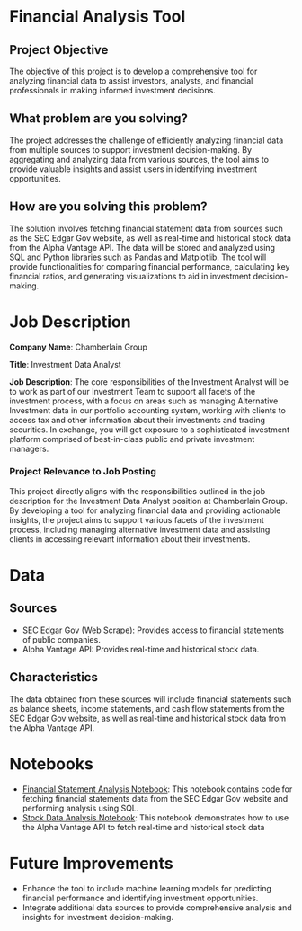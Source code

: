 # Financial Analysis Tool

## Project Objective

The objective of this project is to develop a comprehensive tool for analyzing financial data to assist investors, analysts, and financial professionals in making informed investment decisions.

## What problem are you solving?

The project addresses the challenge of efficiently analyzing financial data from multiple sources to support investment decision-making. By aggregating and analyzing data from various sources, the tool aims to provide valuable insights and assist users in identifying investment opportunities.

## How are you solving this problem?

The solution involves fetching financial statement data from sources such as the SEC Edgar Gov website, as well as real-time and historical stock data from the Alpha Vantage API. The data will be stored and analyzed using SQL and Python libraries such as Pandas and Matplotlib. The tool will provide functionalities for comparing financial performance, calculating key financial ratios, and generating visualizations to aid in investment decision-making.

# Job Description

**Company Name**: Chamberlain Group

**Title**: Investment Data Analyst

**Job Description**: The core responsibilities of the Investment Analyst will be to work as part of our Investment Team to support all facets of the investment process, with a focus on areas such as managing Alternative Investment data in our portfolio accounting system, working with clients to access tax and other information about their investments and trading securities. In exchange, you will get exposure to a sophisticated investment platform comprised of best-in-class public and private investment managers.

### Project Relevance to Job Posting

This project directly aligns with the responsibilities outlined in the job description for the Investment Data Analyst position at Chamberlain Group. By developing a tool for analyzing financial data and providing actionable insights, the project aims to support various facets of the investment process, including managing alternative investment data and assisting clients in accessing relevant information about their investments.

# Data

## Sources

- SEC Edgar Gov (Web Scrape): Provides access to financial statements of public companies.
- Alpha Vantage API: Provides real-time and historical stock data.

## Characteristics

The data obtained from these sources will include financial statements such as balance sheets, income statements, and cash flow statements from the SEC Edgar Gov website, as well as real-time and historical stock data from the Alpha Vantage API.

# Notebooks

- [Financial Statement Analysis Notebook](link_to_notebook_1): This notebook contains code for fetching financial statements data from the SEC Edgar Gov website and performing analysis using SQL.
- [Stock Data Analysis Notebook](link_to_notebook_2): This notebook demonstrates how to use the Alpha Vantage API to fetch real-time and historical stock data

# Future Improvements

- Enhance the tool to include machine learning models for predicting financial performance and identifying investment opportunities.
- Integrate additional data sources to provide comprehensive analysis and insights for investment decision-making.

